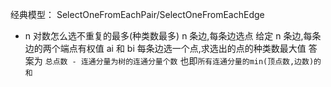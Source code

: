 经典模型：
SelectOneFromEachPair/SelectOneFromEachEdge

- n 对数怎么选不重复的最多(种类数最多)
  n 条边,每条边选点
  给定 n 条边,每条边的两个端点有权值 ai 和 bi
  每条边选一个点,求选出的点的种类数最大值
  答案为 `总点数 - 连通分量为树的连通分量个数`
  也即`所有连通分量的min(顶点数,边数)的和`
